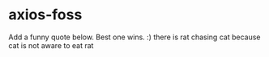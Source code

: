 # axios-foss
Add a funny quote below. Best one wins. :)
there is rat chasing cat because cat is not aware to eat rat